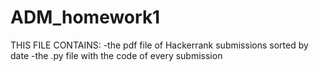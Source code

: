 # ADM_homework1

THIS FILE CONTAINS:
-the pdf file of Hackerrank submissions sorted by date
-the .py file with the code of every submission
